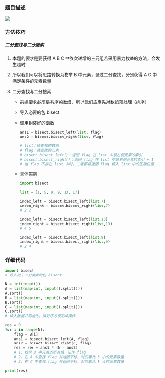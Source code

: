 ### 题目描述

![](D:\Study\myAlgorithm\算法笔记\基础算法\模拟\AcWing_1236_递增三元组\1236_递增三元组.bmp)

### 方法技巧

##### 二分查找与二分搜索

1. 本题的要求是要获得 A B C 中依次递增的三元组若采用暴力枚举的方法，会发生超时

2. 所以我们可以将思路转换为枚举 B 中元素，通过二分查找，分别获得 A C 中满足条件的元素数量

3. 二分查找与二分搜索

   - 前提要求必须是有序的数组，所以我们应事先对数组预处理（排序）

   - 导入必要的包 bisect

   - 调用封装好的函数

     ```python
     ans1 = bisect.bisect_left(list, flag)
     ans2 = bisect.bisect_right(list, flag)
     
     # list：待查找的数组
     # flag：待查找的元素
     # bisect.bisect_left()：返回 flag 在 list 中最左侧元素的索引
     # bisect.bisect_right()：返回 flag 在 list 中最右侧元素的索引 + 1
     # 当 flag 不存在 list 中时，二者都将返回 flag 填入 list 中的正确位置
     ```

   - 具体实例

     ```python
     import bisect
     
     list = [1, 5, 9, 9, 13, 17]
     
     index_left = bisect.bisect_left(list,7)
     index_right = bisect.bisect_right(list,7)
     # 2 2
     
     index_left = bisect.bisect_left(list,13)
     index_right = bisect.bisect_right(list,13)
     # 4 5
     
     index_left = bisect.bisect_left(list,9)
     index_right = bisect.bisect_right(list,9)
     # 2 4
     ```

### 详细代码

```python
import bisect
# 导入用于二分搜索的包 bisect

N = int(input())
A = list(map(int, input().split()))
A.sort()
B = list(map(int, input().split()))
B.sort()
C = list(map(int, input().split()))
C.sort()
# 读入数据并初始化，排好序方便后续操作

res = 0
for i in range(N):
    flag = B[i]
    ans1 = bisect.bisect_left(A, flag)
    ans2 = bisect.bisect_right(C, flag)
    res = res + ans1 * (N - ans2)
    # 1、枚举 B 中元素的所有值，记作 flag
    # 2、在 A 中查找 flag 并返回下标，对应着比 B 小的元素数量
    # 3、在 C 中查找 flag 并返回下标，对应着比 B 大的元素数量

print(res)
```

